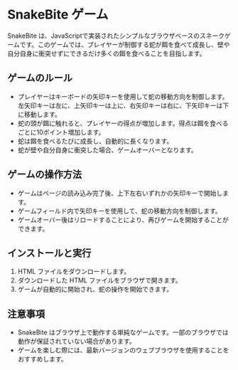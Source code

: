 # SnakeBite ゲーム

SnakeBite は、JavaScriptで実装されたシンプルなブラウザベースのスネークゲームです。このゲームでは、プレイヤーが制御する蛇が餌を食べて成長し、壁や自分自身に衝突せずにできるだけ多くの餌を食べることを目指します。

## ゲームのルール

- プレイヤーはキーボードの矢印キーを使用して蛇の移動方向を制御します。左矢印キーは左に、上矢印キーは上に、右矢印キーは右に、下矢印キーは下に移動します。
- 蛇の頭が餌に触れると、プレイヤーの得点が増加します。得点は餌を食べるごとに10ポイント増加します。
- 蛇は餌を食べるたびに成長し、自動的に長くなります。
- 蛇が壁や自分自身に衝突した場合、ゲームオーバーとなります。
  
## ゲームの操作方法

- ゲームはページの読み込み完了後、上下左右いずれかの矢印キーで開始します。
- ゲームフィールド内で矢印キーを使用して、蛇の移動方向を制御します。
- ゲームオーバー後はリロードすることにより、再びゲームを開始することができます。

## インストールと実行

1. HTML ファイルをダウンロードします。
2. ダウンロードした HTML ファイルをブラウザで開きます。
3. ゲームが自動的に開始され、蛇の操作を開始できます。

## 注意事項

- SnakeBite はブラウザ上で動作する単純なゲームです。一部のブラウザでは動作が保証されていない場合があります。
- ゲームを楽しむ際には、最新バージョンのウェブブラウザを使用することをおすすめします。
